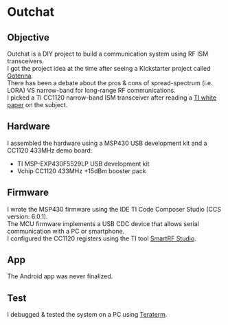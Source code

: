 # Outchat

## Objective
Outchat is a DIY project to build a communication system using RF ISM transceivers.  
I got the project idea at the time after seeing a Kickstarter project called [Gotenna](https://www.kickstarter.com/projects/gotenna/gotenna-mesh-off-grid-people-powered-connectivity).  
There has been a debate about the pros & cons of spread-spectrum (i.e. LORA) VS narrow-band for long-range RF communications.  
I picked a TI CC1120 narrow-band ISM transceiver after reading a [TI white paper](https://www.ti.com/lit/wp/swry006/swry006.pdf) on the subject.

## Hardware
I assembled the hardware using a MSP430 USB development kit and a CC1120 433MHz demo board:
- TI MSP-EXP430F5529LP USB development kit
- Vchip CC1120 433MHz +15dBm booster pack

## Firmware
I wrote the MSP430 firmware using the IDE TI Code Composer Studio (CCS version: 6.0.1).  
The MCU firmware implements a USB CDC device that allows serial communication with a PC or smartphone.  
I configured the CC1120 registers using the TI tool [SmartRF Studio](https://www.ti.com/tool/SMARTRFTM-STUDIO).  

## App
The Android app was never finalized.

## Test
I debugged & tested the system on a PC using [Teraterm](https://teratermproject.github.io/index-en.html).
